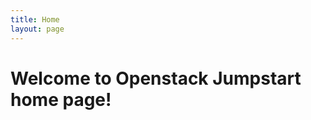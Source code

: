 ```yaml
---
title: Home
layout: page
---
```


Welcome to Openstack Jumpstart home page!
=========================================